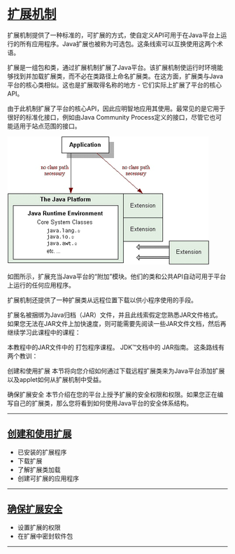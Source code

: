#   [扩展机制](https://docs.oracle.com/javase/tutorial/ext/index.html)

扩展机制提供了一种标准的，可扩展的方式，使自定义API可用于在Java平台上运行的所有应用程序。Java扩展也被称为可选包。这条线索可以互换使用这两个术语。

扩展是一组包和类，通过扩展机制扩展了Java平台。该扩展机制使运行时环境能够找到并加载扩展类，而不必在类路径上命名扩展类。在这方面，扩展类与Java平台的核心类相似。这也是扩展取得名称的地方 - 它们实际上扩展了平台的核心API。

由于此机制扩展了平台的核心API，因此应明智地应用其使用。最常见的是它用于很好的标准化接口，例如由Java Community Process定义的接口，尽管它也可能适用于站点范围的接口。

![exta.gif](image/exta.gif)


如图所示，扩展充当Java平台的“附加”模块。他们的类和公共API自动可用于平台上运行的任何应用程序。

扩展机制还提供了一种扩展类从远程位置下载以供小程序使用的手段。

扩展名被捆绑为Java归档（JAR）文件，并且此线索假定您熟悉JAR文件格式。如果您无法在JAR文件上加快速度，则可能需要先阅读一些JAR文件文档，然后再继续学习此课程中的课程：

本教程中的JAR文件中的 打包程序课程。
JDK™文档中的 JAR指南。
这条路线有两个教训：

创建和使用扩展
本节将向您介绍如何通过下载远程扩展类来为Java平台添加扩展以及applet如何从扩展机制中受益。

确保扩展安全
本节介绍在您的平台上授予扩展的安全权限和权限。如果您正在编写自己的扩展类，那么您将看到如何使用Java平台的安全体系结构。

----
##  [创建和使用扩展](basics/README.md)
-   已安装的扩展程序
-   下载扩展
-   了解扩展类加载
-   创建可扩展的应用程序

----
##  [确保扩展安全](security/README.md)
-   设置扩展的权限
-   在扩展中密封软件包

----